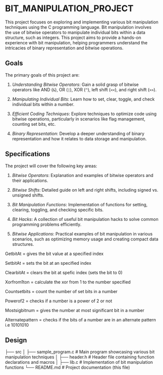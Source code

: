 # BIT_MANIPULATION_PROJECT
This project focuses on exploring and implementing various bit manipulation techniques using the C programming language. Bit manipulation involves the use of bitwise operators to manipulate individual bits within a data structure, such as integers. This project aims to provide a hands-on experience with bit manipulation, helping programmers understand the intricacies of binary representation and bitwise operations.

## Goals

The primary goals of this project are:

1. *Understanding Bitwise Operators*: Gain a solid grasp of bitwise operators like AND (`&`), OR (`|`), XOR (`^`), left shift (`<<`), and right shift (`>>`).

2. *Manipulating Individual Bits*: Learn how to set, clear, toggle, and check individual bits within a number.

3. *Efficient Coding Techniques*: Explore techniques to optimize code using bitwise operations, particularly in scenarios like flag management, counting set bits, etc.

4. *Binary Representation*: Develop a deeper understanding of binary representation and how it relates to data storage and manipulation.

## Specifications

The project will cover the following key areas:

1. *Bitwise Operators*: Explanation and examples of bitwise operators and their applications.

2. *Bitwise Shifts*: Detailed guide on left and right shifts, including signed vs. unsigned shifts.

3. *Bit Manipulation Functions*: Implementation of functions for setting, clearing, toggling, and checking specific bits.

4. *Bit Hacks*: A collection of useful bit manipulation hacks to solve common programming problems efficiently.

5. *Bitwise Applications*: Practical examples of bit manipulation in various scenarios, such as optimizing memory usage and creating compact data structures.

GetbitAt = gives the bit value at a specified index

SetbitAt = sets the bit at an specified index 

ClearbitAt = clears the bit at spefic index (sets the bit to 0)

Xorfrom1ton = calculate the xor from 1 to the number specified 

Countsetbits = count the number of set bits in a number 

Powerof2 = checks if a number is a power of 2 or not 

Mostsigbitnum = gives the number at most significant bit in a number

Alternatepattern = checks if the bits of a number are in an alternate pattern i.e 10101010

## Design

├── src
│ ├── sample_program.c # Main program showcasing various bit manipulation techniques
│ ├── header.h # Header file containing function declarations and macros
│ ├── lib.c # Implementation of bit manipulation functions
└── README.md # Project documentation (this file)
